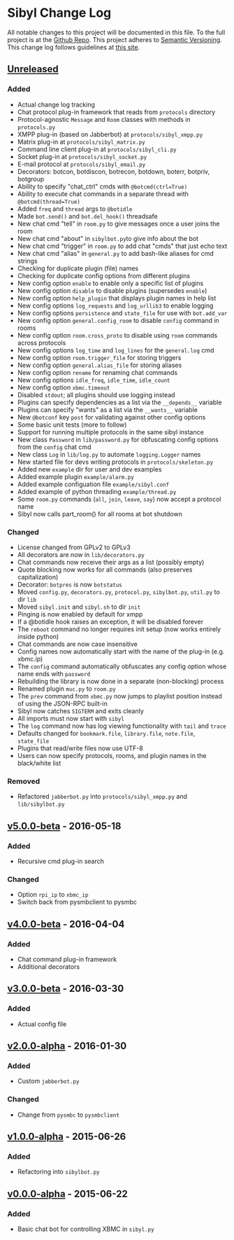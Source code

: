 # Sibyl Change Log
All notable changes to this project will be documented in this file.
To the full project is at the [Github Repo](https://github.com/TheSchwa/Sibyl).
This project adheres to [Semantic Versioning](http://semver.org).
This change log follows guidelines at [this site](http://keepachangelog.com/).

## [Unreleased]
### Added
- Actual change log tracking
- Chat protocol plug-in framework that reads from `protocols` directory
- Protocol-agnostic `Message` and `Room` classes with methods in `protocols.py`
- XMPP plug-in (based on Jabberbot) at `protocols/sibyl_xmpp.py`
- Matrix plug-in at `protocols/sibyl_matrix.py`
- Command line client plug-in at `protocols/sibyl_cli.py`
- Socket plug-in at `protocols/sibyl_socket.py`
- E-mail protocol at `protocols/sibyl_email.py`
- Decorators: botcon, botdiscon, botrecon, botdown, boterr, botpriv, botgroup
- Ability to specify "chat_ctrl" cmds with `@botcmd(ctrl=True)`
- Ability to execute chat commands in a separate thread with `@botcmd(thread=True)`
- Added `freq` and `thread` args to `@botidle`
- Made `bot.send()` and `bot.del_hook()` threadsafe
- New chat cmd "tell" in `room.py` to give messages once a user joins the room
- New chat cmd "about" in `sibylbot.py`to give info about the bot
- New chat cmd "trigger" in `room.py` to add chat "cmds" that just echo text
- New chat cmd "alias" in `general.py` to add bash-like aliases for cmd strings
- Checking for duplicate plugin (file) names
- Checking for duplicate config options from different plugins
- New config option `enable` to enable only a specific list of plugins
- New config option `disable` to disable plugins (supersedes `enable`)
- New config option `help_plugin` that displays plugin names in help list
- New config options `log_requests` and `log_urllib3` to enable logging
- New config options `persistence` and `state_file` for use with `bot.add_var`
- New config option `general.config_room` to disable `config` command in rooms
- New config option `room.cross_proto` to disable using `room` commands across protocols
- New config options `log_time` and `log_lines` for the `general.log` cmd
- New config option `room.trigger_file` for storing triggers
- New config option `general.alias_file` for storing aliases
- New config option `rename` for renaming chat commands
- New config options `idle_freq`, `idle_time`, `idle_count`
- New config option `xbmc.timeout`
- Disabled `stdout`; all plugins should use logging instead
- Plugins can specify dependencies as a list via the `__depends__` variable
- Plugins can specify "wants" as a list via the `__wants__` variable
- New `@botconf` key `post` for validating against other config options
- Some basic unit tests (more to follow)
- Support for running multiple protocols in the same sibyl instance
- New class `Password` in `lib/password.py` for obfuscating config options from the `config` chat cmd
- New class `Log` in `lib/log.py` to automate `logging.Logger` names
- New started file for devs writing protocols in `protocols/skeleton.py`
- Added new `example` dir for user and dev examples
- Added example plugin `example/alarm.py`
- Added example configuation file `example/sibyl.conf`
- Added example of python threading `example/thread.py`
- Some `room.py` commands (`all`, `join`, `leave`, `say`) now accept a protocol name
- Sibyl now calls part_room() for all rooms at bot shutdown

### Changed
- License changed from GPLv2 to GPLv3
- All decorators are now in `lib/decorators.py`
- Chat commands now receive their args as a list (possibly empty)
- Quote blocking now works for all commands (also preserves capitalization)
- Decorator: `botpres` is now `botstatus`
- Moved `config.py`, `decorators.py`, `protocol.py`, `sibylbot.py`, `util.py` to dir `lib`
- Moved `sibyl.init` and `sibyl.sh` to dir `init`
- Pinging is now enabled by default for xmpp
- If a @botidle hook raises an exception, it will be disabled forever
- The `reboot` command no longer requires init setup (now works entirely inside python)
- Chat commands are now case insensitive
- Config names now automatically start with the name of the plug-in (e.g. xbmc.ip)
- The `config` command automatically obfuscates any config option whose name ends with `password`
- Rebuilding the library is now done in a separate (non-blocking) process
- Renamed plugin `muc.py` to `room.py`
- The `prev` command from `xbmc.py` now jumps to playlist position instead of using the JSON-RPC built-in
- Sibyl now catches `SIGTERM` and exits cleanly
- All imports must now start with `sibyl`
- The `log` command now has log viewing functionality with `tail` and `trace`
- Defaults changed for `bookmark.file`, `library.file`, `note.file`, `state_file`
- Plugins that read/write files now use UTF-8
- Users can now specify protocols, rooms, and plugin names in the black/white list

### Removed
- Refactored `jabberbot.py` into `protocols/sibyl_xmpp.py` and `lib/sibylbot.py`

## [v5.0.0-beta] - 2016-05-18
### Added
- Recursive cmd plug-in search

### Changed
- Option `rpi_ip` to `xbmc_ip`
- Switch back from pysmbclient to pysmbc

## [v4.0.0-beta] - 2016-04-04
### Added
- Chat command plug-in framework
- Additional decorators

## [v3.0.0-beta] - 2016-03-30
### Added
- Actual config file

## [v2.0.0-alpha] - 2016-01-30
### Added
- Custom `jabberbot.py`

### Changed
- Change from `pysmbc` to `pysmbclient`

## [v1.0.0-alpha] - 2015-06-26
### Added
- Refactoring into `sibylbot.py`

## [v0.0.0-alpha] - 2015-06-22
### Added
- Basic chat bot for controlling XBMC in `sibyl.py`

[Unreleased]: https://github.com/TheSchwa/sibyl/tree/dev
[v5.0.0-beta]: https://github.com/TheSchwa/sibyl/compare/v4.0.0-beta...v5.0.0-beta
[v4.0.0-beta]: https://github.com/TheSchwa/sibyl/compare/v3.0.0-beta...v4.0.0-beta
[v3.0.0-beta]: https://github.com/TheSchwa/sibyl/compare/v2.0.0-alpha...v3.0.0-beta
[v2.0.0-alpha]: https://github.com/TheSchwa/sibyl/compare/v1.0.0-alpha...v2.0.0-alpha
[v1.0.0-alpha]: https://github.com/TheSchwa/sibyl/compare/v0.0.0-alpha...v1.0.0-alpha
[v0.0.0-alpha]: https://github.com/TheSchwa/sibyl/commit/3470c49
